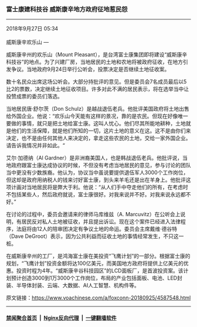 ### 富士康建科技谷 威斯康辛地方政府征地惹民怨
------------------------

<div class="published">
 <span class="date" title="中国时间">
  <time datetime="2018-09-27T05:34:39+08:00">
   2018年9月27日 05:34
  </time>
 </span>
</div>
<br/>
<div class="wsw">
 <span class="dateline">
  威斯康辛欢乐山 —
 </span>
 <p>
  威斯康辛州的欢乐山（Mount Pleasant），是台湾富士康集团即将建设“威斯康辛科技谷”的地点。为了兴建厂房，当地居民的土地和农地将被政府征收，在地方引发争议。当地政府9月24日举行公听会，投票决定是否继续土地征收案。
 </p>
 <p>
  数十名民众出席这场公听会。大部分持批评的意见。但是委员会7名成员最后以5比2的票数，决定继续土地征收项目。许多对此不满的居民表示，将在选举当中让投赞成票的委员们落选。
 </p>
 <p>
  当地居民唐·舒尔茨（Don Schulz）是越战退伍老兵。他批评美国政府将土地出售给外国企业。他说：“欢乐山今天能有这样的景况，靠的是农民。但现在好像唯一要做的事情，就只是把土地给富士康。这叫人忧心。他们尽其所能地耕种，土地就是他们的生活保障，就是他们所知的一切，这片土地的意义在这。这不是由你们来决定，也不是由任何其他人来决定的，拿走这些农民的土地，交给一家外国企业。请告诉我情况并非如此。“
 </p>
 <p>
  艾尔·加德纳（Al Gardner）是非洲裔美国人，也是韩战退伍老兵。他批评说，当地政府跟富士康达成协议的时候，不但没有考虑当地居民的意见，参与讨论的团队当中更没有少数族裔。他认为，协议当中虽说要提供退伍军人3000个工作岗位，但这却是政府用纳税人的钱来讨好富士康，到头来羊毛还是出在羊身上。他批评这项计画对当地居民将是弊大于利。他说：“从人们手中夺走他们的所有，在考虑时不包括某些人，然后政府就说，富士康很好。对我来说并不好。对我来说永远都不好。”
 </p>
 <p>
  在讨论的过程中，委员会邀请来的律师马库维兹（A. Marcuvitz）在公听会上说明，有居民反对私人土地被征收，并且提出诉讼。现在这个案件已经进入法律程序，法庭将由12人的陪审团决定有争议土地的命运。委员会主席戴维·德谷特（Dave DeGroot）表示，因为公共利益而征收土地的事情经常发生，不只这一桩。
 </p>
 <p>
  在威斯康辛州的工厂，是鸿海富士康在美投资“飞鹰计划”的一部分。根据富士康的规划，“飞鹰计划”投资金额将达100亿美元，而美国地方政府将提供上亿美元的优惠。投资时程为4年。“威斯康辛谷科技园区”的LCD面板厂，是首波投资案。该计划预计创造3000到1万3000个工作岗位，布局的产业包括面板、电池、LED封装、半导体封装、云端、大数据、AI人工智慧、机构件等。
 </p>
 <p>
 </p>
</div>

原文链接：https://www.voachinese.com/a/foxconn-20180925/4587548.html


------------------------
#### [禁闻聚合首页](https://github.com/gfw-breaker/banned-news/blob/master/README.md) &nbsp;|&nbsp; [Nginx反向代理](https://github.com/gfw-breaker/open-proxy/blob/master/README.md) &nbsp;|&nbsp;  [一键翻墙软件](https://github.com/gfw-breaker/nogfw/blob/master/README.md)